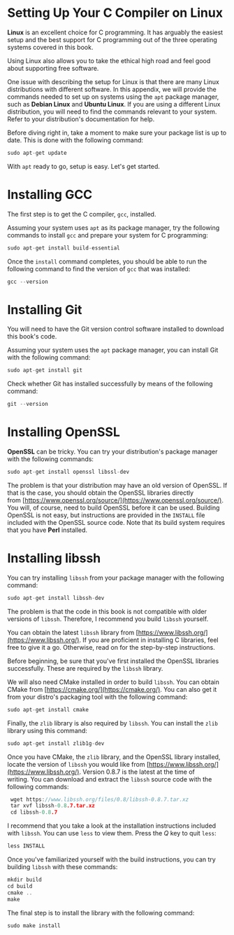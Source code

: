 # Setting Up Your C Compiler on Linux

**Linux** is an excellent choice for C programming. It has arguably the easiest setup and the best support for C programming out of the three operating systems covered in this book.

Using Linux also allows you to take the ethical high road and feel good about supporting free software.

One issue with describing the setup for Linux is that there are many Linux distributions with different software. In this appendix, we will provide the commands needed to set up on systems using the `apt` package manager, such as **Debian Linux** and **Ubuntu Linux**. If you are using a different Linux distribution, you will need to find the commands relevant to your system. Refer to your distribution's documentation for help.

Before diving right in, take a moment to make sure your package list is up to date. This is done with the following command:

```cpp
sudo apt-get update
```

With `apt` ready to go, setup is easy. Let's get started.

# Installing GCC

The first step is to get the C compiler, `gcc`, installed.

Assuming your system uses `apt` as its package manager, try the following commands to install `gcc` and prepare your system for C programming:

```cpp
sudo apt-get install build-essential
```

Once the `install` command completes, you should be able to run the following command to find the version of `gcc` that was installed:

```cpp
gcc --version
```

# Installing Git

You will need to have the Git version control software installed to download this book's code.

Assuming your system uses the `apt` package manager, you can install Git with the following command:

```cpp
sudo apt-get install git
```

Check whether Git has installed successfully by means of the following command:

```cpp
git --version
```

# Installing OpenSSL

**OpenSSL** can be tricky. You can try your distribution's package manager with the following commands:

```cpp
sudo apt-get install openssl libssl-dev
```

The problem is that your distribution may have an old version of OpenSSL. If that is the case, you should obtain the OpenSSL libraries directly from [https://www.openssl.org/source/](https://www.openssl.org/source/). You will, of course, need to build OpenSSL before it can be used. Building OpenSSL is not easy, but instructions are provided in the `INSTALL` file included with the OpenSSL source code. Note that its build system requires that you have **Perl** installed.

# Installing libssh

You can try installing `libssh` from your package manager with the following command:

```cpp
sudo apt-get install libssh-dev
```

The problem is that the code in this book is not compatible with older versions of `libssh`. Therefore, I recommend you build `libssh` yourself.

You can obtain the latest `libssh` library from [https://www.libssh.org/](https://www.libssh.org/). If you are proficient in installing C libraries, feel free to give it a go. Otherwise, read on for the step-by-step instructions.

Before beginning, be sure that you've first installed the OpenSSL libraries successfully. These are required by the `libssh` library.

We will also need CMake installed in order to build `libssh`. You can obtain CMake from [https://cmake.org/](https://cmake.org/). You can also get it from your distro's packaging tool with the following command:

```cpp
sudo apt-get install cmake
```

Finally, the `zlib` library is also required by `libssh`. You can install the `zlib` library using this command:

```cpp
sudo apt-get install zlib1g-dev
```

Once you have CMake, the `zlib` library, and the OpenSSL library installed, locate the version of `libssh` you would like from [https://www.libssh.org/](https://www.libssh.org/). Version 0.8.7 is the latest at the time of writing. You can download and extract the `libssh` source code with the following commands:

```cpp
 wget https://www.libssh.org/files/0.8/libssh-0.8.7.tar.xz
 tar xvf libssh-0.8.7.tar.xz
 cd libssh-0.8.7
```

I recommend that you take a look at the installation instructions included with `libssh`. You can use `less` to view them. Press the *Q* key to quit `less`:

```cpp
less INSTALL
```

Once you've familiarized yourself with the build instructions, you can try building `libssh` with these commands:

```cpp
mkdir build
cd build
cmake ..
make
```

The final step is to install the library with the following command:

```cpp
sudo make install
```